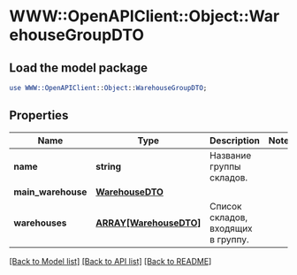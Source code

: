 # WWW::OpenAPIClient::Object::WarehouseGroupDTO

## Load the model package
```perl
use WWW::OpenAPIClient::Object::WarehouseGroupDTO;
```

## Properties
Name | Type | Description | Notes
------------ | ------------- | ------------- | -------------
**name** | **string** | Название группы складов. | 
**main_warehouse** | [**WarehouseDTO**](WarehouseDTO.md) |  | 
**warehouses** | [**ARRAY[WarehouseDTO]**](WarehouseDTO.md) | Список складов, входящих в группу. | 

[[Back to Model list]](../README.md#documentation-for-models) [[Back to API list]](../README.md#documentation-for-api-endpoints) [[Back to README]](../README.md)


